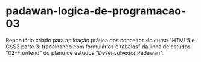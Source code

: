 # padawan-logica-de-programacao-03
Repositório criado para aplicação prática dos conceitos do curso "HTML5 e CSS3 parte 3: trabalhando com formulários e tabelas" da linha de estudos "02-Frontend" do plano de estudos "Desenvolvedor Padawan".
